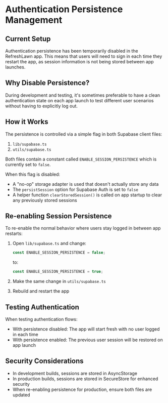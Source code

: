 # Authentication Persistence Management

## Current Setup

Authentication persistence has been temporarily disabled in the RefreshLawn app. This means that users will need to sign in each time they restart the app, as session information is not being stored between app launches.

## Why Disable Persistence?

During development and testing, it's sometimes preferable to have a clean authentication state on each app launch to test different user scenarios without having to explicitly log out.

## How it Works

The persistence is controlled via a simple flag in both Supabase client files:

1. `lib/supabase.ts`
2. `utils/supabase.ts`

Both files contain a constant called `ENABLE_SESSION_PERSISTENCE` which is currently set to `false`.

When this flag is disabled:

- A "no-op" storage adapter is used that doesn't actually store any data
- The `persistSession` option for Supabase Auth is set to `false`
- A helper function `clearStoredSession()` is called on app startup to clear any previously stored sessions

## Re-enabling Session Persistence

To re-enable the normal behavior where users stay logged in between app restarts:

1. Open `lib/supabase.ts` and change:

   ```typescript
   const ENABLE_SESSION_PERSISTENCE = false;
   ```

   to:

   ```typescript
   const ENABLE_SESSION_PERSISTENCE = true;
   ```

2. Make the same change in `utils/supabase.ts`

3. Rebuild and restart the app

## Testing Authentication

When testing authentication flows:

- With persistence disabled: The app will start fresh with no user logged in each time
- With persistence enabled: The previous user session will be restored on app launch

## Security Considerations

- In development builds, sessions are stored in AsyncStorage
- In production builds, sessions are stored in SecureStore for enhanced security
- When re-enabling persistence for production, ensure both files are updated
